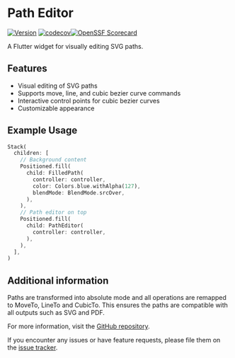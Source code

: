 # Path Editor

[![Version](https://img.shields.io/pub/v/path_editor.svg)](https://pub.dev/packages/path_editor) [![codecov](https://codecov.io/gh/NicolaVerbeeck/flutter_path_editor/graph/badge.svg?token=20CAT9JC3Y)](https://codecov.io/gh/NicolaVerbeeck/flutter_path_editor)[![OpenSSF Scorecard](https://api.securityscorecards.dev/projects/github.com/NicolaVerbeeck/flutter_path_editor/badge)](https://securityscorecards.dev/viewer/?uri=github.com/NicolaVerbeeck/flutter_path_editor)


A Flutter widget for visually editing SVG paths.

## Features

- Visual editing of SVG paths
- Supports move, line, and cubic bezier curve commands
- Interactive control points for cubic bezier curves
- Customizable appearance

## Example Usage


```dart
Stack(
  children: [
    // Background content
    Positioned.fill(
      child: FilledPath(
        controller: controller,
        color: Colors.blue.withAlpha(127),
        blendMode: BlendMode.srcOver,
      ),
    ),
    // Path editor on top
    Positioned.fill(
      child: PathEditor(
        controller: controller,
      ),
    ),
  ],
)
```

## Additional information

Paths are transformed into absolute mode and all operations are remapped to MoveTo, LineTo and CubicTo. This ensures the paths are compatible with all outputs such as SVG and PDF.

For more information, visit the [GitHub repository](https://github.com/NicolaVerbeeck/flutter_path_editor).

If you encounter any issues or have feature requests, please file them on the [issue tracker](https://github.com/NicolaVerbeeck/flutter_path_editor/issues).
